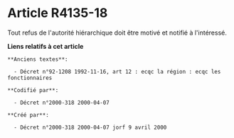 # Article R4135-18

Tout refus de l'autorité hiérarchique doit être motivé et notifié à l'intéressé.

**Liens relatifs à cet article**

	**Anciens textes**:

	  - Décret n°92-1208 1992-11-16, art 12 : ecqc la région : ecqc les fonctionnaires

	**Codifié par**:

	  - Décret n°2000-318 2000-04-07

	**Créé par**:

	  - Décret n°2000-318 2000-04-07 jorf 9 avril 2000
